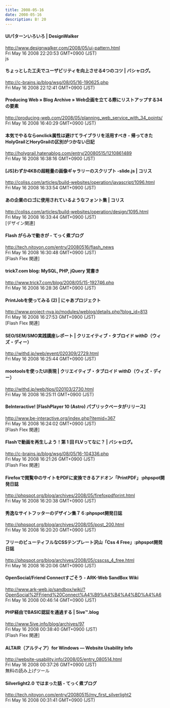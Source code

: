 ```yaml
---
title: 2008-05-16
date: 2008-05-16
description: B! 20
---
```


#### UIパターンいろいろ | DesignWalker
http://www.designwalker.com/2008/05/ui-pattern.html<br>
Fri May 16 2008 22:20:53 GMT+0900 (JST)<br>
js


#### ちょっとした工夫でユーザビリティを向上させる4つのコツ | バシャログ。
http://c-brains.jp/blog/wsg/08/05/16-190625.php<br>
Fri May 16 2008 22:12:41 GMT+0900 (JST)<br>


#### Producing Web  » Blog Archive   » Web企画を立てる際にリストアップする34の要素
http://producing-web.com/2008/05/planning_web_service_with_34_points/<br>
Fri May 16 2008 16:40:29 GMT+0900 (JST)<br>


#### 本気でやるならonclick属性は避けてライブラリを活用すべき - 帰ってきたHolyGrailとHoryGrailの区別がつかない日記
http://holygrail.hatenablog.com/entry/20080515/1210861489<br>
Fri May 16 2008 16:38:16 GMT+0900 (JST)<br>


####   [JS]わずか4KBの超軽量の画像ギャラリーのスクリプト -slide.js | コリス
http://coliss.com/articles/build-websites/operation/javascript/1096.html<br>
Fri May 16 2008 16:33:54 GMT+0900 (JST)<br>


####   あの企業のロゴに使用されているようなフォント集 | コリス
http://coliss.com/articles/build-websites/operation/design/1095.html<br>
Fri May 16 2008 16:33:44 GMT+0900 (JST)<br>
[デザイン関連]


#### Flash がらみで動きが - てっく煮ブログ
http://tech.nitoyon.com/entry/20080516/flash_news<br>
Fri May 16 2008 16:30:48 GMT+0900 (JST)<br>
[Flash Flex 関連]


#### trick7.com blog: MySQL, PHP, jQuery 覚書き
http://www.trick7.com/blog/2008/05/15-192746.php<br>
Fri May 16 2008 16:28:36 GMT+0900 (JST)<br>


#### PrintJobを使ってみる (2) | にゃあプロジェクト
http://www.project-nya.jp/modules/weblog/details.php?blog_id=813<br>
Fri May 16 2008 16:27:53 GMT+0900 (JST)<br>
[Flash Flex 関連]


#### SEO/SEM/SMO実践講座レポート | クリエイティブ・タブロイド withD（ウィズ・ディー）
http://withd.jp/web/event/020309/2729.html<br>
Fri May 16 2008 16:25:44 GMT+0900 (JST)<br>


#### mootoolsを使ったUI表現 | クリエイティブ・タブロイド withD（ウィズ・ディー）
http://withd.jp/web/tips/020103/2730.html<br>
Fri May 16 2008 16:25:11 GMT+0900 (JST)<br>


#### BeInteractive! [FlashPlayer 10 (Astro) パブリックベータがリリース]
http://www.be-interactive.org/index.php?itemid=367<br>
Fri May 16 2008 16:24:02 GMT+0900 (JST)<br>
[Flash Flex 関連]


#### Flashで動画を再生しよう！第 1 回 FLVってなに？ | バシャログ。
http://c-brains.jp/blog/wsg/08/05/16-104336.php<br>
Fri May 16 2008 16:21:26 GMT+0900 (JST)<br>
[Flash Flex 関連]


#### Firefoxで閲覧中のサイトをPDFに変換できるアドオン「PrintPDF」:phpspot開発日誌
http://phpspot.org/blog/archives/2008/05/firefoxpdfprint.html<br>
Fri May 16 2008 16:20:38 GMT+0900 (JST)<br>


#### 秀逸なサイトフッターのデザイン集７６:phpspot開発日誌
http://phpspot.org/blog/archives/2008/05/post_200.html<br>
Fri May 16 2008 16:20:20 GMT+0900 (JST)<br>


#### フリーのビューティフルなCSSテンプレート沢山「Css 4 Free」:phpspot開発日誌
http://phpspot.org/blog/archives/2008/05/csscss_4_free.html<br>
Fri May 16 2008 16:20:06 GMT+0900 (JST)<br>


#### OpenSocial/Friend Connectすごそう - ARK-Web SandBox Wiki
http://www.ark-web.jp/sandbox/wiki/?OpenSocial%2FFriend%20Connect%A4%B9%A4%B4%A4%BD%A4%A6<br>
Fri May 16 2008 00:46:14 GMT+0900 (JST)<br>


#### PHP経由でBASIC認証を通過する | 5ive™.blog
http://www.5ive.info/blog/archives/97<br>
Fri May 16 2008 00:38:40 GMT+0900 (JST)<br>
[Flash Flex 関連]


#### ALTAIR（アルティア）for Windows — Website Usability Info
http://website-usability.info/2008/05/entry_080514.html<br>
Fri May 16 2008 00:37:26 GMT+0900 (JST)<br>
無料の読み上げツール


#### Silverlight2.0 ではまった話 - てっく煮ブログ
http://tech.nitoyon.com/entry/20080515/my_first_silverlight2<br>
Fri May 16 2008 00:31:41 GMT+0900 (JST)<br>


